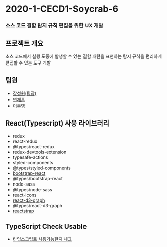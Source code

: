 # 2020-1-CECD1-Soycrab-6
### 소스 코드 결함 탐지 규칙 편집을 위한 UX 개발

## 프로젝트 개요
소스 코드에서 실행 도중에 발생할 수 있는 결함 패턴을 표현하는 탐지 규칙을 편리하게 편집할 수 있는 도구 개발

## 팀원
- [장성원(팀장)](https://github.com/godwon2095)  
- [연제훈](https://github.com/YJHoon)  
- [이주영](https://github.com/JuYeong0413)

## React(Typescript) 사용 라이브러리
- redux
- react-redux
- @types/react-redux
- redux-devtools-extension
- typesafe-actions
- styled-components
- @types/styled-components
- [bootstrap-react](https://react-bootstrap.github.io/)
- @types/bootstrap-react
- node-sass
- @types/node-sass
- react-icons
- [react-d3-graph](https://github.com/danielcaldas/react-d3-graph)
- @types/react-d3-graph
- [reactstrap](https://github.com/reactstrap/reactstrap)

## TypeScript Check Usable
- [타입스크립트 사용가능한지 체크](https://microsoft.github.io/TypeSearch/)
